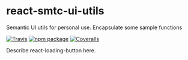 # react-smtc-ui-utils
Semantic UI utils for personal use. Encapsulate some sample functions

[![Travis][build-badge]][build]
[![npm package][npm-badge]][npm]
[![Coveralls][coveralls-badge]][coveralls]

Describe react-loading-button here.

[build-badge]: https://img.shields.io/travis/user/repo/master.png?style=flat-square
[build]: https://travis-ci.org/user/repo

[npm-badge]: https://img.shields.io/npm/v/npm-package.png?style=flat-square
[npm]: https://www.npmjs.org/package/npm-package

[coveralls-badge]: https://img.shields.io/coveralls/user/repo/master.png?style=flat-square
[coveralls]: https://coveralls.io/github/user/repo
